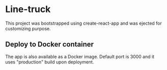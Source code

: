 # Line-truck

This project was bootstrapped using create-react-app and was ejected for customizing purpose.

## Deploy to Docker container

The app is also available as a Docker image. Default port is 3000 and it uses "production" build upon deployment.

